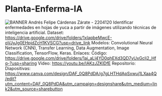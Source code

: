 # Planta-Enferma-IA
![BANNER](https://github.com/AndresCar13/Planta-Enferma-IA/assets/109597254/a0c58bef-671d-489f-b439-994bef195a47)
Andrés Felipe Cárdenas Zárate - 2204120
Identificar enfermedades en hojas de yuca a partir de imágenes utilizando técnicas de inteligencia artificial.
Dataset: https://drive.google.com/drive/folders/1xlapbeMwcE-qVJyJg0EHpjdZcH1KVSCG?usp=drive_link
Modelos: Convolutional Neural Network (CNN), Transfer Learning, Data Augmentation, Image Classification, TensorFlow, Keras.
Enlaces:
  Código: https://drive.google.com/drive/folders/1ai_aLl4YD0qhEXd3QD7vUxGclj2_Hfq-?usp=sharing
  Video: https://youtu.be/IAKzJZKlDfE
  Repositorio: 
  Diapositivas: https://www.canva.com/design/DAF_0Q8PdDA/g7gLHTHdApSxwuj1LXaa4Q/edit?utm_content=DAF_0Q8PdDA&utm_campaign=designshare&utm_medium=link2&utm_source=sharebutton
